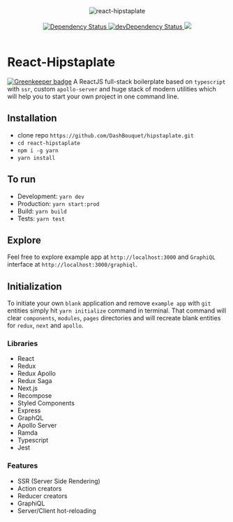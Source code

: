 <div align="center">
  <img src="http://www.vectorgraphit.com/wp-content/uploads/2013/11/moustache_09.jpg" align="center" alt="react-hipstaplate" />
</div>

<br />

<div align="center">
  <!-- Dependency Status -->
  <a href="https://david-dm.org/DashBouquet/react-hipstaplate">
    <img src="https://david-dm.org/DashBouquet/react-hipstaplate.svg" alt="Dependency Status" />
  </a>  
  <!-- devDependency Status -->
  <a href="https://david-dm.org/DashBouquet/react-hipstaplate#info=devDependencies">
    <img src="https://david-dm.org/DashBouquet/react-hipstaplate/dev-status.svg" alt="devDependency Status" />
  </a>
  <!-- License -->
  <a href="https://github.com/DashBouquet/react-hipstaplate/blob/master/LICENSE">
    <img src="https://img.shields.io/github/license/mashape/apistatus.svg" apl="react-hipstaplate license" />
  </a>  
</div>

<br />

# React-Hipstaplate

[![Greenkeeper badge](https://badges.greenkeeper.io/BjornMelgaard/my-nextjs-typescript-boilerplate.svg)](https://greenkeeper.io/)
A ReactJS full-stack boilerplate based on `typescript` with `ssr`, custom `apollo-server` and huge stack of modern utilities which will help you to start your own project in one command line.

## Installation
- clone repo `https://github.com/DashBouquet/hipstaplate.git`
- `cd react-hipstaplate`
- `npm i -g yarn`
- `yarn install`

## To run
- Development: `yarn dev`
- Production: `yarn start:prod`
- Build: `yarn build`
- Tests: `yarn test`

## Explore
Feel free to explore example app at `http://localhost:3000` and `GraphiQL` interface at `http://localhost:3000/graphiql`. 

## Initialization
To initiate your own `blank` application and remove `example app` with `git` entities simply hit `yarn initialize` command in terminal.
That command will clear `components`, `modules`, `pages` directories and will recreate blank entities for `redux`, `next` and `apollo`.

### Libraries
- React
- Redux
- Redux Apollo
- Redux Saga
- Next.js
- Recompose
- Styled Components
- Express
- GraphQL
- Apollo Server
- Ramda
- Typescript
- Jest

### Features
- SSR (Server Side Rendering)
- Action creators
- Reducer creators
- GraphiQL
- Server/Client hot-reloading
